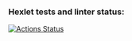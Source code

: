 ### Hexlet tests and linter status:
[![Actions Status](https://github.com/tvivls/fullstack-javascript-project-4/workflows/hexlet-check/badge.svg)](https://github.com/tvivls/fullstack-javascript-project-4/actions)